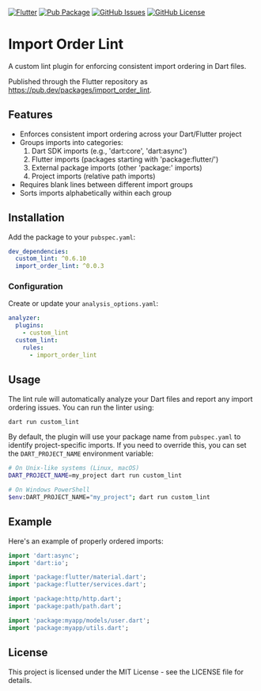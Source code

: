 [![Flutter](https://img.shields.io/badge/Made%20with-Flutter-blue.svg)](https://flutter.dev/)
[![Pub Package](https://img.shields.io/pub/v/import_order_lint)](https://pub.dev/packages/import_order_lint)
[![GitHub Issues](https://img.shields.io/github/issues/anusii/import_order_lint)](https://github.com/anusii/import_order_lint/issues)
[![GitHub License](https://img.shields.io/github/license/anusii/import_order_lint)](https://raw.githubusercontent.com/anusii/import_order_lint/main/LICENSE)

# Import Order Lint

A custom lint plugin for enforcing consistent import ordering in Dart files.

Published through the Flutter repository as
https://pub.dev/packages/import_order_lint.

## Features

- Enforces consistent import ordering across your Dart/Flutter project
- Groups imports into categories:
  1. Dart SDK imports (e.g., 'dart:core', 'dart:async')
  2. Flutter imports (packages starting with 'package:flutter/')
  3. External package imports (other 'package:' imports)
  4. Project imports (relative path imports)
- Requires blank lines between different import groups
- Sorts imports alphabetically within each group

## Installation

Add the package to your `pubspec.yaml`:

```yaml
dev_dependencies:
  custom_lint: ^0.6.10
  import_order_lint: ^0.0.3
```

### Configuration

Create or update your `analysis_options.yaml`:

```yaml
analyzer:
  plugins:
    - custom_lint
  custom_lint:
    rules:
      - import_order_lint
```

## Usage

The lint rule will automatically analyze your Dart files and report
any import ordering issues. You can run the linter using:

```bash
dart run custom_lint
```

By default, the plugin will use your package name from `pubspec.yaml`
to identify project-specific imports. If you need to override this,
you can set the `DART_PROJECT_NAME` environment variable:

```bash
# On Unix-like systems (Linux, macOS)
DART_PROJECT_NAME=my_project dart run custom_lint

# On Windows PowerShell
$env:DART_PROJECT_NAME="my_project"; dart run custom_lint
```

## Example

Here's an example of properly ordered imports:

```dart
import 'dart:async';
import 'dart:io';

import 'package:flutter/material.dart';
import 'package:flutter/services.dart';

import 'package:http/http.dart';
import 'package:path/path.dart';

import 'package:myapp/models/user.dart';
import 'package:myapp/utils.dart';
```

## License

This project is licensed under the MIT License - see the LICENSE file
for details.

